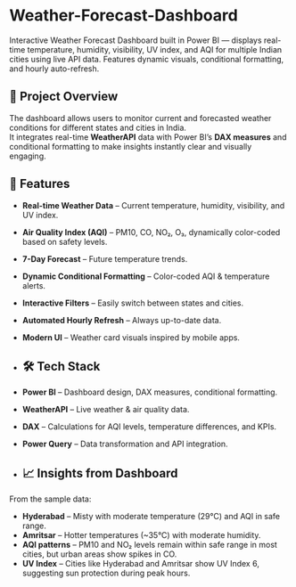 # Weather-Forecast-Dashboard
Interactive Weather Forecast Dashboard built in Power BI — displays real-time temperature, humidity, visibility, UV index, and AQI for multiple Indian cities using live API data. Features dynamic visuals, conditional formatting, and hourly auto-refresh.
## 📌 Project Overview

The dashboard allows users to monitor current and forecasted weather conditions for different states and cities in India.  
It integrates real-time **WeatherAPI** data with Power BI’s **DAX measures** and conditional formatting to make insights instantly clear and visually engaging.

## 🚀 Features

- **Real-time Weather Data** – Current temperature, humidity, visibility, and UV index.
- **Air Quality Index (AQI)** – PM10, CO, NO₂, O₃, dynamically color-coded based on safety levels.
- **7-Day Forecast** – Future temperature trends.
- **Dynamic Conditional Formatting** – Color-coded AQI & temperature alerts.
- **Interactive Filters** – Easily switch between states and cities.
- **Automated Hourly Refresh** – Always up-to-date data.
- **Modern UI** – Weather card visuals inspired by mobile apps.

- ## 🛠 Tech Stack

- **Power BI** – Dashboard design, DAX measures, conditional formatting.
- **WeatherAPI** – Live weather & air quality data.
- **DAX** – Calculations for AQI levels, temperature differences, and KPIs.
- **Power Query** – Data transformation and API integration.

- ## 📈 Insights from Dashboard

From the sample data:
- **Hyderabad** – Misty with moderate temperature (29°C) and AQI in safe range.
- **Amritsar** – Hotter temperatures (~35°C) with moderate humidity.
- **AQI patterns** – PM10 and NO₂ levels remain within safe range in most cities, but urban areas show spikes in CO.
- **UV Index** – Cities like Hyderabad and Amritsar show UV Index 6, suggesting sun protection during peak hours.
